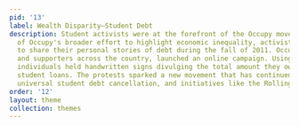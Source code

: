 ```yaml
---
pid: '13'
label: Wealth Disparity—Student Debt
description: Student activists were at the forefront of the Occupy movement. As part
  of Occupy's broader effort to highlight economic inequality, activists were encouraged
  to share their personal stories of debt during the fall of 2011. Occupy demonstrators,
  and supporters across the country, launched an online campaign. Using social media,
  individuals held handwritten signs divulging the total amount they owed for their
  student loans. The protests sparked a new movement that has continued to call for
  universal student debt cancellation, and initiatives like the Rolling Jubilee Fund.
order: '12'
layout: theme
collection: themes
---
```

